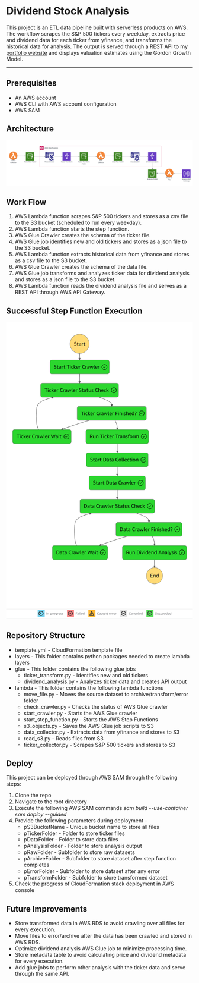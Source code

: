 # Dividend Stock Analysis

This project is an ETL data pipeline built with serverless products on AWS. The workflow scrapes the S&P 500 tickers every weekday, extracts price and dividend data for each ticker from yfinance, and transforms the historical data for analysis. The output is served through a REST API to my [portfolio website](https://harrisonlanier.com/portfolio/dividend-analysis) and displays valuation estimates using the Gordon Growth Model. 

---

## Prerequisites 

* An AWS account
* AWS CLI with AWS account configuration
* AWS SAM

## Architecture

<img src="images/architecture.png">

## Work Flow

1. AWS Lambda function scrapes S&P 500 tickers and stores as a csv file to the S3 bucket (scheduled to run every weekday).
2. AWS Lambda function starts the step function.
3. AWS Glue Crawler creates the schema of the ticker file.
4. AWS Glue job identifies new and old tickers and stores as a json file to the S3 bucket.
5. AWS Lambda function extracts historical data from yfinance and stores as a csv file to the S3 bucket.
6. AWS Glue Crawler creates the schema of the data file.
7. AWS Glue job transforms and analyzes ticker data for dividend analysis and stores as a json file to the S3 bucket.
8. AWS Lambda function reads the dividend analysis file and serves as a REST API through AWS API Gateway.

## Successful Step Function Execution

<img src="images/step-function.png">

## Repository Structure

- template.yml - CloudFormation template file
 - layers - This folder contains python packages needed to create lambda layers
 - glue - This folder contains the following glue jobs
    - ticker_transform.py - Identifies new and old tickers
    - dividend_analysis.py - Analyzes ticker data and creates API output
 - lambda - This folder contains the following lambda functions
    - move_file.py - Moves the source dataset to archive/transform/error folder 
    - check_crawler.py - Checks the status of AWS Glue crawler
    - start_crawler.py - Starts the AWS Glue crawler
    - start_step_function.py - Starts the AWS Step Functions
    - s3_objects.py - Saves the AWS Glue job scripts to S3
    - data_collector.py - Extracts data from yfinance and stores to S3
    - read_s3.py - Reads files from S3
    - ticker_collector.py - Scrapes S&P 500 tickers and stores to S3

## Deploy

This project can be deployed through AWS SAM through the following steps:

1.	Clone the repo
2.	Navigate to the root directory
3.	Execute the following AWS SAM commands
   *sam build --use-container*
   *sam deploy --guided*
4.  Provide the following parameters during deployment - 
    - pS3BucketName - Unique bucket name to store all files
    - pTickerFolder - Folder to store ticker files
    - pDataFolder - Folder to store data files
    - pAnalysisFolder - Folder to store analysis output
    - pRawFolder - Subfolder to store raw datasets
    - pArchiveFolder - Subfolder to store dataset after step function completes
    - pErrorFolder - Subfolder to store dataset after any error
    - pTransformFolder - Subfolder to store transformed dataset
5.	Check the progress of CloudFormation stack deployment in AWS console

## Future Improvements

- Store transformed data in AWS RDS to avoid crawling over all files for every execution.
- Move files to error/archive after the data has been crawled and stored in AWS RDS.
- Optimize dividend analysis AWS Glue job to minimize processing time.
- Store metadata table to avoid calculating price and dividend metadata for every execution.
- Add glue jobs to perform other analysis with the ticker data and serve through the same API.
